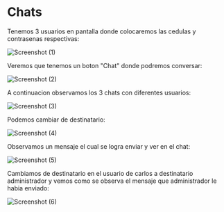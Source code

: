 # Chats

Tenemos 3 usuarios en pantalla donde colocaremos las cedulas y contrasenas respectivas:


![Screenshot (1)](https://user-images.githubusercontent.com/64318749/146233955-91e1c2c8-163d-4d51-b8cb-8fb759cc7ccd.png)



Veremos que tenemos un boton "Chat" donde podremos conversar:

![Screenshot (2)](https://user-images.githubusercontent.com/64318749/146232690-be9f854f-cf62-4f66-965b-7c78c01625eb.png)




A continuacion observamos los 3 chats con diferentes usuarios:

![Screenshot (3)](https://user-images.githubusercontent.com/64318749/146232701-11358315-6e85-4ea0-bee7-105d5a1d910d.png)




Podemos cambiar de  destinatario:

![Screenshot (4)](https://user-images.githubusercontent.com/64318749/146232719-93629faa-03b7-43f9-8b4a-8a9dac91298f.png)




Observamos un mensaje el cual se logra enviar y ver en el chat:

![Screenshot (5)](https://user-images.githubusercontent.com/64318749/146232730-0b734870-ed38-4500-a5d7-628f72dd3884.png)




Cambiamos de destinatario en el usuario de carlos a destinatario administrador y vemos como se observa el mensaje que administrador le habia enviado:

![Screenshot (6)](https://user-images.githubusercontent.com/64318749/146232741-aa803aee-6c2b-4a3c-bea5-020d6358cfa8.png)



